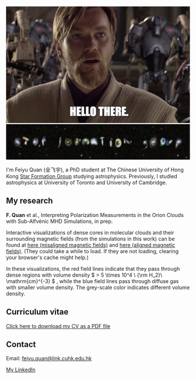 
![image info](assets/images/Obiwan.jpg)
![image info](assets/images/SFG.png)

I'm Feiyu Quan (全飞宇), a PhD student at The Chinese University of Hong Kong [Star Formation Group](https://www.phy.cuhk.edu.hk/sfg/) studying astrophysics. Previously, I studied astrophysics at University of Toronto and University of Cambridge.

## My research

**F. Quan** et al., Interpreting Polarization Measurements in the Orion Clouds with Sub-Alfvénic MHD Simulations, in prep.

Interactive visualizations of dense cores in molecular clouds and their surrounding magnetic fields (from the simulations in this work) can be found at [here (misaligned magnetic fields)](assets/visualizations/clump2.html) and [here (aligned magnetic fields)](assets/visualizations/clump4.html). (They could take a while to load. If they are not loading, clearing your browser's cache might help.)

In these visualizations, the red field lines indicate that they pass through dense regions with volume density $ > 5 \times 10^4 \ {\rm H_2}\ \mathrm{cm}^{-3} $ , while the blue field lines pass through diffuse gas with smaller volume density. The grey-scale color indicates different volume density.

## Curriculum vitae

[Click here to download my CV as a PDF file](CV.pdf)

## Contact

Email: <feiyu.quan@link.cuhk.edu.hk>  

[My LinkedIn](https://www.linkedin.com/in/feiyu-quan-158002190/)
